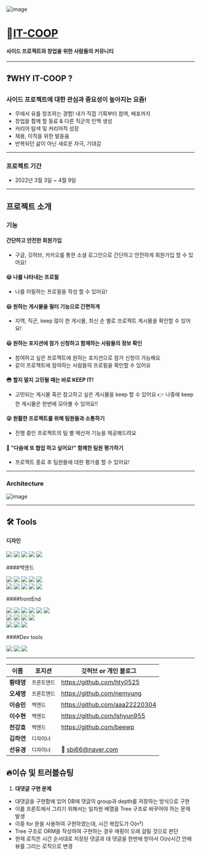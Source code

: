 ![image](https://user-images.githubusercontent.com/82748285/162229805-ae28866d-0da7-4e36-9f53-b3d81d83443d.png)

# 🤔[IT-COOP][itcooplink]

[itcooplink]: https://it-coop.co.kr "go itCoop"

#### 사이드 프로젝트와 창업을 위한 사람들의 커뮤니티

---

## ❓WHY IT-COOP ?

### 사이드 프로젝트에 대한 관심과 중요성이 높아지는 요즘!

- 무에서 유를 창조하는 경험! 내가 직접 기획부터 참여, 배포까지
- 창업을 함께 할 동료 & 다른 직군의 인맥 생성
- 커리어 탐색 및 커리어적 성장
- 채용, 이직을 위한 발돋움
- 반복되던 삶이 아닌 새로운 자극, 기대감

<hr/>

### 프로젝트 기간

- 2022년 3월 3일 ~ 4월 9일

<hr/>

## 프로젝트 소개

### 기능

#### 간단하고 안전한 회원가입

- 구글, 깃허브, 카카오를 통한 소셜 로그인으로 간단하고 안전하게 회원가입 할 수 있어요!

#### 😃 나를 나타내는 프로필

- 나를 어필하는 프로필을 작성 할 수 있어요!

#### 😃 원하는 게시물을 필터 기능으로 간편하게

- 지역, 직군, keep 많이 한 게시물, 최신 순 별로 프로젝트 게시물을 확인할 수 있어요!

#### 😃 원하는 포지션에 참가 신청하고 함께하는 사람들의 정보 확인

- 참여하고 싶은 프로젝트에 원하는 포지션으로 참가 신청이 가능해요
- 같이 프로젝트에 참여하는 사람들의 프로필을 확인할 수 있어요

#### 😳 할지 말지 고민될 때는 바로 KEEP IT!

- 고민되는 게시물 혹은 참고하고 싶은 게시물을 keep 할 수 있어요
  👉 나중에 keep한 게시물은 한번에 모아볼 수 있어요!!

#### 😜 원활한 프로젝트를 위해 팀원들과 소통하기

- 진행 중인 프로젝트의 팀 별 메신저 기능을 제공해드려요

#### 🤠 ”다음에 또 협업 하고 싶어요!” 함께한 팀원 평가하기

- 프로젝트 종료 후 팀원들에 대한 평가를 할 수 있어요!
<hr/>

### Architecture

![image](https://user-images.githubusercontent.com/48893036/162189441-14f99bf8-740a-497d-986d-136c32d5d371.png)

<hr/>

## 🛠 Tools

#### 디자인

<p>
  <img src="https://img.shields.io/badge/Figma-F24E1E?style=for-the-badge&logo=Figma&logoColor=white"/>
  <img src="https://img.shields.io/badge/Adobe XD-FF61F6?style=for-the-badge&logo=Adobe XD&logoColor=white"/>
  <img src="https://img.shields.io/badge/Adobe Illustrator-FF9A00?style=for-the-badge&logo=Adobe Illustrator&logoColor=white"/>
  <img src="https://img.shields.io/badge/Adobe Photoshop-31A8FF?style=for-the-badge&logo=Adobe Photoshop&logoColor=white"/>
  <img src="https://img.shields.io/badge/css-1572B6?style=for-the-badge&logo=css3&logoColor=white">
<br>
</p>

####백엔드

<p>
<img src="https://img.shields.io/badge/javascript-F7DF1E?style=for-the-badge&logo=javascript&logoColor=black">
<img src="https://img.shields.io/badge/TypeScript-3178C6?style=for-the-badge&logo=TypeScript&logoColor=white"/>
<img src="https://img.shields.io/badge/ESLint-4B3263?style=for-the-badge&logo=eslint&logoColor=white">
<img src="https://img.shields.io/badge/node.js-339933?style=for-the-badge&logo=Node.js&logoColor=white">
<img src="https://img.shields.io/badge/NestJS-E0234E?style=for-the-badge&logo=NestJS&logoColor=white">

<br>
  <img src="https://img.shields.io/badge/mysql-%2300f.svg?style=for-the-badge&logo=mysql& logoColor=white">
  <img src="https://img.shields.io/badge/NPM-%23000000.svg?style=for-the-badge&logo=npm&  logoColor=white">
  <img src="https://img.shields.io/badge/AWS Ec2-232F3E?style=for-the-badge&  logo=amazonaws&logoColor=white">
   <img src="https://img.shields.io/badge/socket.io-ffffff?style=for-the-badge&logo=socket.io&logoColor=black">
  <img src="https://img.shields.io/badge/JWT-black?style=for-the-badge&logo=JSON%20web%20tokens">

<br>
</p>

####frontEnd

<p>
  <img src="https://img.shields.io/badge/javascript-F7DF1E?style=for-the-badge&logo=javascript&logoColor=black">
  <img src="https://img.shields.io/badge/Tailwind-06B6D4?style=for-the-badge&logo=Tailwind CSS&logoColor=white">
  <img src="https://img.shields.io/badge/html-E34F26?style=for-the-badge&logo=html5&logoColor=white">
  <img src="https://img.shields.io/badge/css-1572B6?style=for-the-badge&logo=css3&logoColor=white">
  <img src="https://img.shields.io/badge/ESLint-4B3263?style=for-the-badge&logo=eslint&logoColor=white">
  <img src="https://img.shields.io/badge/yarn-%232C8EBB.svg?style=for-the-badge&logo=yarn&logoColor=white">
  <br>
  <img src="https://img.shields.io/badge/React-61DAFB?style=for-the-badge&logo=React&logoColor=black">
  <img src="https://img.shields.io/badge/React_Router-CA4245?style=for-the-badge&logo=react-router&logoColor=white">
  <img src="https://img.shields.io/badge/-React%20Query-FF4154?style=for-the-badge&logo=react%20query&logoColor=white">
  <img src="https://img.shields.io/badge/socket.io-ffffff?style=for-the-badge&logo=socket.io&logoColor=black">
<br>
  <img src="https://img.shields.io/badge/github%20actions-%232671E5.svg?style=for-the-badge&logo=githubactions&logoColor=white">
  <img src="https://img.shields.io/badge/CloudFront-D05C4B?style=for-the-badge&logo=Amazon AWS&logoColor=white">
  <img src="https://img.shields.io/badge/Amazon S3-569A31?style=for-the-badge&logo=Amazon S3&logoColor=white">
</p>

####Dev tools

<p> 
  <img src="https://img.shields.io/badge/Visual%20Studio%20Code-0078d7.svg?style=for-the-badge&logo=visual-studio-code&logoColor=white">
  <img src="https://img.shields.io/badge/git-%23F05033.svg?style=for-the-badge&logo=git&logoColor=white">
  <img src="https://img.shields.io/badge/github-%23121011.svg?style=for-the-badge&logo=github&logoColor=white">
<br>

<hr>

| 이름       | 포지션       | 깃허브 or 개인 블로그          |
| ---------- | ------------ | ------------------------------ |
| **황태영** | `프론트엔드` | https://github.com/hty0525     |
| **오세명** | `프론트엔드` | https://github.com/nemyung     |
| **이승민** | `백엔드`     | https://github.com/aaa22220304 |
| **이수현** | `백엔드`     | https://github.com/lshyun955   |
| **천강효** | `백엔드`     | https://github.com/beewp       |
| **김하연** | `디자이너`   |                                |
| **선유경** | `디자이너`   | 🚢 sbi66@naver.com             |

## 🔥이슈 및 트러블슈팅

1.  **대댓글 구현 문제**

- 대댓글을 구현함에 있어 DB에 댓글의 group과 depth를 저장하는 방식으로 구현
- 이를 프론트에서 그리기 위해서는 일차원 배열을 Tree 구조로 바꾸어야 하는 문제 발생
- 이중 for 문을 사용하여 구현하였는데, 시간 복잡도가 O(n²)
- Tree 구조로 ORM을 작성하여 구현하는 경우 매핑이 오래 걸릴 것으로 판단
- 현재 로직은 시간 순서대로 저장된 댓글과 대 댓글을 한번에 받아서 O(n)시간 안에 뷰를 그리는 로직으로 변경

</div>
</details>
